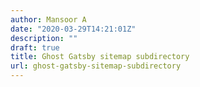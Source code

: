 ```yaml
---
author: Mansoor A
date: "2020-03-29T14:21:01Z"
description: ""
draft: true
title: Ghost Gatsby sitemap subdirectory
url: ghost-gatsby-sitemap-subdirectory
---
```





